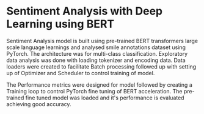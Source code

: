 # Sentiment Analysis with Deep Learning using BERT

Sentiment Analysis model is built using pre-trained BERT transformers large scale language learnings and analysed smile annotations dataset using PyTorch. The architecture was for multi-class classification. Exploratory data analysis was done with loading tokenizer and encoding data. Data loaders were created to facilitate Batch processing followed up with setting up of Optimizer and Scheduler to control training of model.

The Performance metrics were designed for model followed by creating a Training loop to control PyTorch fine tuning of BERT acceleration. The pre-trained fine tuned model was loaded and it's performance is evaluated achieving good accuracy.

